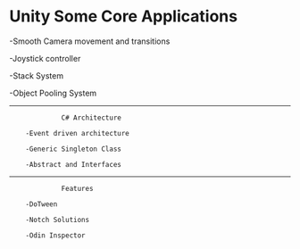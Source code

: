 # Unity Some Core Applications
-Smooth Camera movement and transitions

-Joystick controller

-Stack System

-Object Pooling System



-----------------------------------------------------------------------------------------------------------------
                 C# Architecture
                 
        -Event driven architecture

        -Generic Singleton Class

        -Abstract and Interfaces

-----------------------------------------------------------------------------------------------------------------
                 Features

        -DoTween

        -Notch Solutions

        -Odin Inspector


